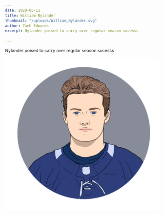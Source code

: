 ```yaml
---
date: 2020-06-11
title: William Nylander
thumbnail: "/uploads/William_Nylander.svg"
author: Zach Edwards
excerpt: Nylander poised to carry over regular season sucesss

---
```

Nylander poised to carry over regular season sucesss 

![](/uploads/William_Nylander.svg)